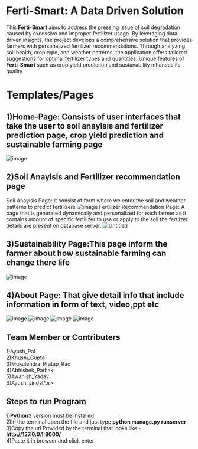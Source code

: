 # Ferti-Smart: A Data Driven Solution
This <b>Ferti-Smart</b> aims to address the pressing issue of soil degradation caused by excessive and improper fertilizer usage. By leveraging data-driven insights, the project develops a comprehensive solution that provides farmers with personalized fertilizer recommendations. Through analyzing soil health, crop type, and weather patterns, the application offers tailored suggestions for optimal fertilizer types and quantities. Unique features of <b>Ferti-Smart</b> such as crop yield prediction and sustanability inhances its quality
# Templates/Pages
## 1)Home-Page: Consists of user interfaces that take the user to soil anaylsis and fertilizer prediction page, crop yield prediction and sustainable farming page
![image](https://github.com/user-attachments/assets/65a09e60-d3fe-44c3-b501-d1632bb3c722)
## 2)Soil Anaylsis and Fertilizer recommendation page
Soil Anaylsis Page: It consist of form where we enter the soil and weather patterns to predict fertilizers
![image](https://github.com/user-attachments/assets/b5167126-924b-4d98-8101-49fb5b8eaa25)
Fertilizer Recommendation Page: A page that is generated dynamically and personalized for each farmer as it contains amount of specific fertilizer to use or apply to the soil the fertilzer details are present on database server.
![Untitled](https://github.com/user-attachments/assets/415954f8-7132-4bfa-8fe2-b2c5db307336)
## 3)Sustainability Page:This page inform the farmer about how sustainable farming can change there life
![image](https://github.com/user-attachments/assets/00732a42-4dcf-4f81-a8db-92fd56a31327)
## 4)About Page: That give detail info that include information in form of text, video,ppt etc
![image](https://github.com/user-attachments/assets/3498c5a8-23e8-402b-bbbd-c31c0ef5d40e)
![image](https://github.com/user-attachments/assets/18bd1280-be70-4f6e-9e30-91943f7fc41f)
![image](https://github.com/user-attachments/assets/bfc37e0f-3c11-4491-bece-94bd141e2dd4)
![image](https://github.com/user-attachments/assets/7a3ffbcb-8ced-47cc-94d2-94fed5b87622)
## Team Member or Contributers
1)Ayush_Pal</br>
2)Khushi_Gupta</br>
3)Mukulendra_Pratap_Rao</br>
4)Abhishek_Pathak</br>
5)Awanish_Yadav</br>
6)Ayush_Jindal/br>
## Steps to run Program
1)<b>Python3</b> version must be installed</br>
2)In the terminal open the file and just type <b> python manage.py runserver</b></br>
3)Copy the url Provided by the terminal that looks like:-<b>http://127.0.0.1:8000/</b></br>
4)Paste it in browser and click enter












